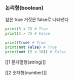 ### 논리형(boolean)

참은 true 거짓은 false로 나타낸다

```Python
print(5 < 7) # True
print(5 > 7) # False
```

```Python
print(True) # True
print(not False) # True
print(not (5 < 10)) # False
```

[[1 문자열형(string)]]

[[2 숫자형(number)]]